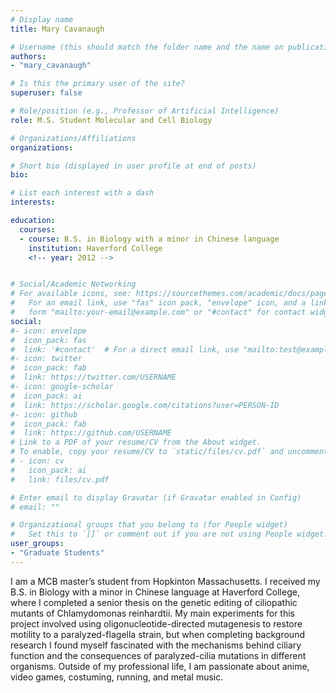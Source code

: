 ```yaml
---
# Display name
title: Mary Cavanaugh

# Username (this should match the folder name and the name on publications)
authors:
- "mary_cavanaugh"

# Is this the primary user of the site?
superuser: false

# Role/position (e.g., Professor of Artificial Intelligence)
role: M.S. Student Molecular and Cell Biology

# Organizations/Affiliations
organizations:

# Short bio (displayed in user profile at end of posts)
bio: 

# List each interest with a dash
interests:

education:
  courses:
  - course: B.S. in Biology with a minor in Chinese language
    institution: Haverford College
    <!-- year: 2012 -->


# Social/Academic Networking
# For available icons, see: https://sourcethemes.com/academic/docs/page-builder/#icons
#   For an email link, use "fas" icon pack, "envelope" icon, and a link in the
#   form "mailto:your-email@example.com" or "#contact" for contact widget.
social:
#- icon: envelope
#  icon_pack: fas
#  link: '#contact'  # For a direct email link, use "mailto:test@example.org".
#- icon: twitter
#  icon_pack: fab
#  link: https://twitter.com/USERNAME
#- icon: google-scholar
#  icon_pack: ai
#  link: https://scholar.google.com/citations?user=PERSON-ID
#- icon: github
#  icon_pack: fab
#  link: https://github.com/USERNAME
# Link to a PDF of your resume/CV from the About widget.
# To enable, copy your resume/CV to `static/files/cv.pdf` and uncomment the lines below.
# - icon: cv
#   icon_pack: ai
#   link: files/cv.pdf

# Enter email to display Gravatar (if Gravatar enabled in Config)
# email: ""

# Organizational groups that you belong to (for People widget)
#   Set this to `[]` or comment out if you are not using People widget.
user_groups:
- "Graduate Students"
---
```


I am a MCB master’s student from Hopkinton Massachusetts.   I received my B.S. in Biology with a minor in Chinese language at Haverford College, where I completed a senior thesis on the genetic editing of ciliopathic mutants of Chlamydomonas reinhardtii.    My main experiments for this project involved using oligonucleotide-directed mutagenesis to restore motility to a paralyzed-flagella strain, but when completing background research I found myself fascinated with the mechanisms behind ciliary function and the consequences of paralyzed-cilia mutations in different organisms. Outside of my professional life, I am passionate about anime, video games, costuming, running, and metal music.